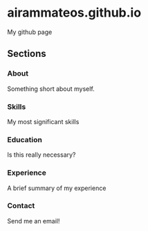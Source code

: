 # airammateos.github.io
My github page

## Sections

### About
Something short about myself.
### Skills
My most significant skills
### Education
Is this really necessary?
### Experience
A brief summary of my experience
### Contact
Send me an email!
